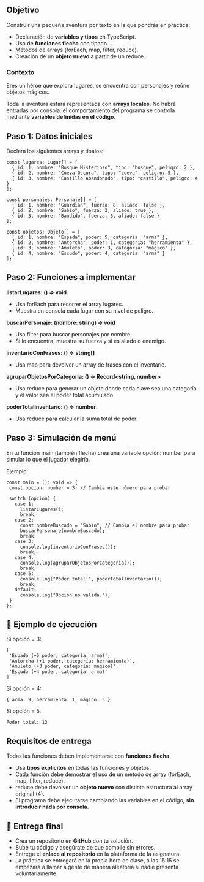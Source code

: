 ## Objetivo

Construir una pequeña aventura por texto en la que pondrás en práctica:

- Declaración de **variables y tipos** en TypeScript.
- Uso de **funciones flecha** con tipado.
- Métodos de arrays (forEach, map, filter, reduce).
- Creación de un **objeto nuevo** a partir de un reduce.

### Contexto

Eres un héroe que explora lugares, se encuentra con personajes y reúne objetos mágicos.

Toda la aventura estará representada con **arrays locales**. No habrá entradas por consola: el comportamiento del programa se controla mediante **variables definidas en el código**.

## Paso 1: Datos iniciales

Declara los siguientes arrays y típalos:
```
const lugares: Lugar[] = [
  { id: 1, nombre: "Bosque Misterioso", tipo: "bosque", peligro: 2 },
  { id: 2, nombre: "Cueva Oscura", tipo: "cueva", peligro: 5 },
  { id: 3, nombre: "Castillo Abandonado", tipo: "castillo", peligro: 4 }
];
 
const personajes: Personaje[] = [
  { id: 1, nombre: "Guardián", fuerza: 8, aliado: false },
  { id: 2, nombre: "Sabio", fuerza: 2, aliado: true },
  { id: 3, nombre: "Bandido", fuerza: 6, aliado: false }
];
 
const objetos: Objeto[] = [
  { id: 1, nombre: "Espada", poder: 5, categoria: "arma" },
  { id: 2, nombre: "Antorcha", poder: 1, categoria: "herramienta" },
  { id: 3, nombre: "Amuleto", poder: 3, categoria: "mágico" },
  { id: 4, nombre: "Escudo", poder: 4, categoria: "arma" }
];
```

## Paso 2: Funciones a implementar

**listarLugares: () => void**

- Usa forEach para recorrer el array lugares.
- Muestra en consola cada lugar con su nivel de peligro.

**buscarPersonaje: (nombre: string) => void**

- Usa filter para buscar personajes por nombre.
- Si lo encuentra, muestra su fuerza y si es aliado o enemigo.

**inventarioConFrases: () => string[]**
    
- Usa map para devolver un array de frases con el inventario.

**agruparObjetosPorCategoria: () => Record<string, number>**

- Usa reduce para generar un objeto donde cada clave sea una categoría y el valor sea el poder total acumulado.

**poderTotalInventario: () => number**

- Usa reduce para calcular la suma total de poder.

## Paso 3: Simulación de menú

En tu función main (también flecha) crea una variable opción: number para simular lo que el jugador elegiría.

Ejemplo:

 ```
const main = (): void => {
  const opcion: number = 3; // Cambia este número para probar
 
  switch (opcion) {
    case 1:
      listarLugares();
      break;
    case 2:
      const nombreBuscado = "Sabio"; // Cambia el nombre para probar
      buscarPersonaje(nombreBuscado);
      break;
    case 3:
      console.log(inventarioConFrases());
      break;
    case 4:
      console.log(agruparObjetosPorCategoria());
      break;
    case 5:
      console.log("Poder total:", poderTotalInventario());
      break;
    default:
      console.log("Opción no válida.");
  }
};
```

## 📝 Ejemplo de ejecución

Si opción = 3:

 ```
[
  'Espada (+5 poder, categoría: arma)',
  'Antorcha (+1 poder, categoría: herramienta)',
  'Amuleto (+3 poder, categoría: mágico)',
  'Escudo (+4 poder, categoría: arma)'
]
```
Si opción = 4:

 ```
{ arma: 9, herramienta: 1, mágico: 3 }
```
Si opción = 5:

 ```
Poder total: 13
 ```

## Requisitos de entrega

Todas las funciones deben implementarse con **funciones flecha**.
- Usa **tipos explícitos** en todas las funciones y objetos.
- Cada función debe demostrar el uso de un método de array (forEach, map, filter, reduce).
- reduce debe devolver un **objeto nuevo** con distinta estructura al array original (4).
- El programa debe ejecutarse cambiando las variables en el código, **sin introducir nada por consola**.

## 🚀 Entrega final

- Crea un repositorio en **GitHub** con tu solución.
- Sube tu código y asegúrate de que compile sin errores.
- Entrega el **enlace al repositorio** en la plataforma de la asignatura.
- La práctica se entregará en la propia hora de clase, a las 15:15 se empezará a llamar a gente de manera aleatoria si nadie presenta voluntariamente.